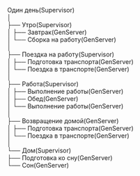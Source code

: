 Один день(Supervisor)  
│  
├── Утро(Supervisor)  
│   ├── Завтрак(GenServer)  
│   └── Сборка на работу(GenServer)  
│  
├── Поездка на работу(Supervisor)  
│   ├── Подготовка транспорта(GenServer)  
│   └── Поездка в транспорте(GenServer)  
│  
├── Работа(Supervisor)  
│   ├── Выполнение работы(GenServer)  
│   ├── Обед(GenServer)  
│   └── Выполнение работы(GenServer)  
│  
├── Возвращение домой(GenServer)  
│   ├── Подготовка транспорта(GenServer)  
│   └── Поездка в транспорте(GenServer)  
│  
└── Дом(Supervisor)  
    ├── Подготовка ко сну(GenServer)  
    └── Сон(GenServer)  